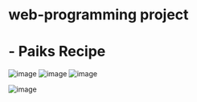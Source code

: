 # web-programming project
# - Paiks Recipe

![image](https://user-images.githubusercontent.com/44529556/140442715-87a1964a-1e8f-463e-bc52-a46c48d2420d.png)
![image](https://user-images.githubusercontent.com/44529556/140442798-43b472fc-d323-4af6-b7a8-82815113a247.png)
![image](https://user-images.githubusercontent.com/44529556/140442764-07176226-5a6b-49ee-9e4a-be8c587edc9e.png)


![image](https://user-images.githubusercontent.com/44529556/140442861-ab3b0528-e7b3-4275-ba54-68f3fa639f4d.png)


